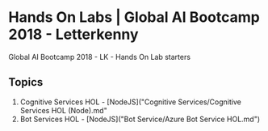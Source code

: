 # Hands On Labs  | Global AI Bootcamp 2018 - Letterkenny 
Global AI Bootcamp 2018 - LK - Hands On Lab starters

## Topics 
1. Cognitive Services HOL  - [NodeJS]("Cognitive Services/Cognitive Services HOL (Node).md"
2. Bot Services HOL   - [NodeJS]("Bot Service/Azure Bot Service HOL.md")


